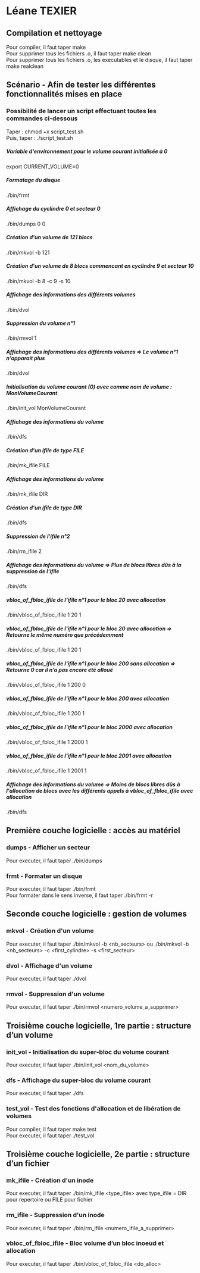 # Léane TEXIER

## Compilation et nettoyage
Pour compiler, il faut taper make                 
Pour supprimer tous les fichiers .o, il faut taper make clean                     
Pour supprimer tous les fichiers .o, les executables et le disque, il faut taper make realclean                 

## Scénario - Afin de tester les différentes fonctionnalités mises en place  
### Possibilité de lancer un script effectuant toutes les commandes ci-dessous          
Taper : chmod +x script_test.sh   
Puis, taper : ./script_test.sh        
##### Variable d'environnement pour le volume courant initialisée à 0        
export CURRENT_VOLUME=0      
##### Formatage du disque
./bin/frmt      
##### Affichage du cyclindre 0 et secteur 0
./bin/dumps 0 0         
##### Création d'un volume de 121 blocs
./bin/mkvol -b 121        
##### Création d'un volume de 8 blocs commencant en cyclindre 9 et secteur 10     
./bin/mkvol -b 8 -c 9 -s 10        
##### Affichage des informations des différents volumes
./bin/dvol          
##### Suppression du volume n°1
./bin/rmvol 1        
##### Affichage des informations des différents volumes => Le volume n°1 n'apparait plus    
./bin/dvol        
##### Initialisation du volume courant (0) avec comme nom de volume : MonVolumeCourant   
./bin/init_vol MonVolumeCourant         
##### Affichage des informations du volume    
./bin/dfs          
##### Création d'un ifile de type FILE
./bin/mk_ifile FILE       
#####  Affichage des informations du volume   
./bin/mk_ifile DIR      
##### Création d'un ifile de type DIR   
./bin/dfs         
##### Suppression de l'ifile n°2
./bin/rm_ifile 2       
##### Affichage des informations du volume => Plus de blocs libres dûs à la suppression de l'ifile   
./bin/dfs          
##### vbloc_of_fbloc_ifile de l'ifile n°1 pour le bloc 20 avec allocation
./bin/vbloc_of_fbloc_ifile 1 20 1     
##### vbloc_of_fbloc_ifile de l'ifile n°1 pour le bloc 20 avec allocation => Retourne le même numéro que précédemment   
./bin/vbloc_of_fbloc_ifile 1 20 1      
##### vbloc_of_fbloc_ifile de l'ifile n°1 pour le bloc 200 sans allocation => Retourne 0 car il n'a pas encore été alloué
./bin/vbloc_of_fbloc_ifile 1 200 0      
##### vbloc_of_fbloc_ifile de l'ifile n°1 pour le bloc 200 avec allocation
./bin/vbloc_of_fbloc_ifile 1 200 1      
##### vbloc_of_fbloc_ifile de l'ifile n°1 pour le bloc 2000 avec allocation  
./bin/vbloc_of_fbloc_ifile 1 2000 1     
##### vbloc_of_fbloc_ifile de l'ifile n°1 pour le bloc 2001 avec allocation        
./bin/vbloc_of_fbloc_ifile 1 2001 1     
##### Affichage des informations du volume => Moins de blocs libres dûs à l'allocation de blocs avec les différents appels à vbloc_of_fbloc_ifile avec allocation  
./bin/dfs        


## Première couche logicielle : accès au matériel                           

### dumps - Afficher un secteur                        
Pour executer, il faut taper ./bin/dumps <cylinder> <secteur>                                     

### frmt - Formater un disque                      
Pour executer, il faut taper ./bin/frmt          
Pour formater dans le sens inverse, il faut taper ./bin/frmt -r               

## Seconde couche logicielle : gestion de volumes      

### mkvol - Création d'un volume                      
Pour executer, il faut taper ./bin/mkvol -b <nb_secteurs> ou ./bin/mkvol -b <nb_secteurs> -c <first_cylindre> -s <first_secteur>                                      

### dvol - Affichage d'un volume                     
Pour executer, il faut taper ./dvol                   

### rmvol - Suppression d'un volume                       
Pour executer, il faut taper ./bin/rmvol <numero_volume_a_supprimer>          

## Troisième couche logicielle, 1re partie : structure d’un volume        

### init_vol - Initialisation du super-bloc du volume courant
Pour executer, il faut taper ./bin/init_vol <nom_du_volume>          

### dfs - Affichage du super-bloc du volume courant
Pour executer, il faut taper ./dfs                 

### test_vol - Test des fonctions d'allocation et de libération de volumes
Pour compiler, il faut taper make test          
Pour executer, il faut taper ./test_vol                

## Troisième couche logicielle, 2e partie : structure d’un fichier         

### mk_ifile - Création d'un inode
Pour executer, il faut taper ./bin/mk_ifile <type_ifile> avec type_ifile = DIR pour repertoire ou FILE pour fichier           

### rm_ifile - Suppression d'un inode
Pour executer, il faut taper ./bin/rm_ifile <numero_ifile_a_supprimer>                            

### vbloc_of_fbloc_ifile - Bloc volume d’un bloc inoeud et allocation              
Pour executer, il faut taper ./bin/vbloc_of_fbloc_ifile <inumber> <fbloc> <do_alloc>          
